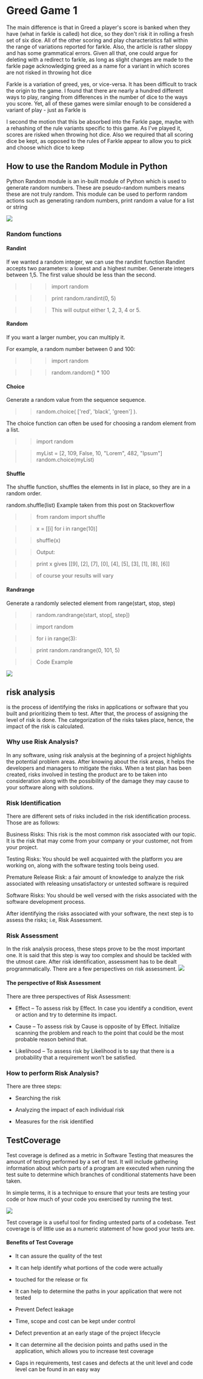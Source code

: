 # Greed Game 1
 The main difference is that in Greed a player's score is banked when they have (what in farkle is called) hot dice, so they don't risk it in rolling a fresh set of six dice. All of the other scoring and play characteristics fall within the range of variations reported for farkle. Also, the article is rather sloppy and has some grammatical errors. Given all that, one could argue for deleting with a redirect to farkle, as long as slight changes are made to the farkle page acknowledging greed as a name for a variant in which scores are not risked in throwing hot dice


 Farkle is a variation of greed, yes, or vice-versa. It has been difficult to track the origin to the game. I found that there are nearly a hundred different ways to play, ranging from differences in the number of dice to the ways you score. Yet, all of these games were similar enough to be considered a variant of play - just as Farkle is


 I second the motion that this be absorbed into the Farkle page, maybe with a rehashing of the rule variants specific to this game. As I've played it, scores are risked when throwing hot dice. Also we required that all scoring dice be kept, as opposed to the rules of Farkle appear to allow you to pick and choose which dice to keep


## How to use the Random Module in Python

Python Random module is an in-built module of Python which is used to generate random numbers. These are pseudo-random numbers means these are not truly random. This module can be used to perform random actions such as generating random numbers, print random a value for a list or string 

![](https://appdividend.com/wp-content/uploads/2019/04/Python-Random-Module-Tutorial-With-Example.png)

### Random functions
#### Randint
If we wanted a random integer, we can use the randint function Randint accepts two parameters: a lowest and a highest number. Generate integers between 1,5. The first value should be less than the second.

>>> import random

>>>print random.randint(0, 5)

>>>This will output either 1, 2, 3, 4 or 5.

#### Random
If you want a larger number, you can multiply it.

For example, a random number between 0 and 100:

>>>import random

>>>random.random() * 100

#### Choice

Generate a random value from the sequence sequence.

>>random.choice( ['red', 'black', 'green'] ).

The choice function can often be used for choosing a random element from a list.

>>import random

>>myList = [2, 109, False, 10, "Lorem", 482, "Ipsum"]
random.choice(myList)

#### Shuffle
The shuffle function, shuffles the elements in list in place, so they are in a random order.

random.shuffle(list) Example taken from this post on Stackoverflow

>>from random import shuffle

>>x = [[i] for i in range(10)]

>>shuffle(x)

>>Output:
 
 >>print x  gives  [[9], [2], [7], [0], [4], [5], [3], [1], [8], [6]]
 
 >>of course your results will vary

#### Randrange
Generate a randomly selected element from range(start, stop, step)

>>random.randrange(start, stop[, step])

>>import random

>>for i in range(3):

  >>print random.randrange(0, 101, 5)

>>Code Example

![](https://miro.medium.com/max/1400/1*6_T0ZCsUHsFUO5EWDbGWSQ.png)

## risk analysis 
is the process of identifying the risks in applications or software that you built and prioritizing them to test. After that, the process of assigning the level of risk is done. The categorization of the risks takes place, hence, the impact of the risk is calculated.

### Why use Risk Analysis?

In any software, using risk analysis at the beginning of a project highlights the potential problem areas. After knowing about the risk areas, it helps the developers and managers to mitigate the risks. When a test plan has been created, risks involved in testing the product are to be taken into consideration along with the possibility of the damage they may cause to your software along with solutions.


### Risk Identification

There are different sets of risks included in the risk identification process. Those are as follows:

Business Risks: This risk is the most common risk associated with our topic. It is the risk that may come from your company or your customer, not from your project.

Testing Risks: You should be well acquainted with the platform you are working on, along with the software testing tools being used.

Premature Release Risk: a fair amount of knowledge to analyze the risk associated with releasing unsatisfactory or untested software is required

Software Risks: You should be well versed with the risks associated with the software development process.

After identifying the risks associated with your software, the next step is to assess the risks; i.e, Risk Assessment.

### Risk Assessment
In the risk analysis process, these steps prove to be the most important one. It is said that this step is way too complex and should be tackled with the utmost care. After risk identification, assessment has to be dealt programmatically. There are a few perspectives on risk assessment. 
![](https://d1jnx9ba8s6j9r.cloudfront.net/blog/wp-content/uploads/2019/08/Picture1-768x422.png)


#### The perspective of Risk Assessment
There are three perspectives of Risk Assessment:


+ Effect – To assess risk by Effect. In case you identify a condition, event or action and try to determine its impact.

+ Cause – To assess risk by Cause is opposite of by Effect. Initialize scanning the problem and reach to the point that could be the most probable reason behind that.

+ Likelihood – To assess risk by Likelihood is to say that there is a probability that a requirement won’t be satisfied.


### How to perform Risk Analysis?
There are three steps:

+ Searching the risk

+ Analyzing the impact of each individual risk

+ Measures for the risk identified

## TestCoverage 

Test coverage is defined as a metric in Software Testing that measures the amount of testing performed by a set of test. It will include gathering information about which parts of a program are executed when running the test suite to determine which branches of conditional statements have been taken.

In simple terms, it is a technique to ensure that your tests are testing your code or how much of your code you exercised by running the test.

![](https://martinfowler.com/bliki/images/testCoverage/sketch.png)

Test coverage is a useful tool for finding untested parts of a codebase. Test coverage is of little use as a numeric statement of how good your tests are.

#### Benefits of Test Coverage
+  It can assure the quality of the test

+ It can help identify what portions of the code were actually 

+ touched for the release or fix
+ It can help to determine the paths in your application that were not tested
+ Prevent Defect leakage

+ Time, scope and cost can be kept under control
+ Defect prevention at an early stage of the project lifecycle
+ It can determine all the decision points and paths used in the application, which allows you to increase test coverage

+ Gaps in requirements, test cases and defects at the unit level and code level can be found in an easy way